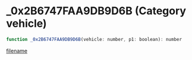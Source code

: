 # _0x2B6747FAA9DB9D6B (Category vehicle)

```js
function _0x2B6747FAA9DB9D6B(vehicle: number, p1: boolean): number
```

[filename](_0x2B6747FAA9DB9D6B_m.md ':include')